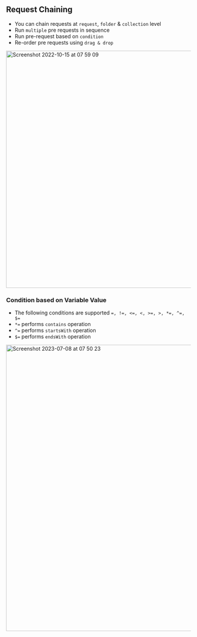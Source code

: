 ## Request Chaining

- You can chain requests at `request`, `folder` & `collection` level
- Run `multiple` pre requests in sequence
- Run pre-request based on `condition`
- Re-order pre requests using `drag & drop`

<img width="647" alt="Screenshot 2022-10-15 at 07 59 09" src="https://user-images.githubusercontent.com/8637550/195973873-5b72a1f1-3810-4fc4-95f5-d290452beed1.png">

### Condition based on Variable Value
- The following conditions are supported `=, !=, <=, <, >=, >, *=, ^=, $=`
- `*=` performs `contains` operation
- `^=` performs `startsWith` operation
- `$=` performs `endsWith` operation

<img width="781" alt="Screenshot 2023-07-08 at 07 50 23" src="https://github.com/rangav/thunder-client-support/assets/8637550/63296e89-349e-4fc2-9e11-3e9fe008450f">
